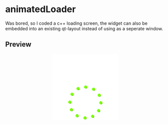 # animatedLoader

Was bored, so I coded a c++ loading screen, the widget can also be embedded into an existing qt-layout instead of using as a seperate window.

## Preview

<p align="center"><img src="render.gif" alt="loading screen preview" /></p>

